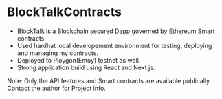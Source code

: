 # BlockTalkContracts
- BlockTalk is a Blockchain secured Dapp governed by Ethereum Smart contracts.
- Used hardhat local developement environment for testing, deploying and managing my contracts.
- Deployed to Ploygon(Emoy) testnet as well.
- Strong application build using React and Next.js.

Note: Only the API features and Smart contracts are available publically. Contact the author for Project info.

